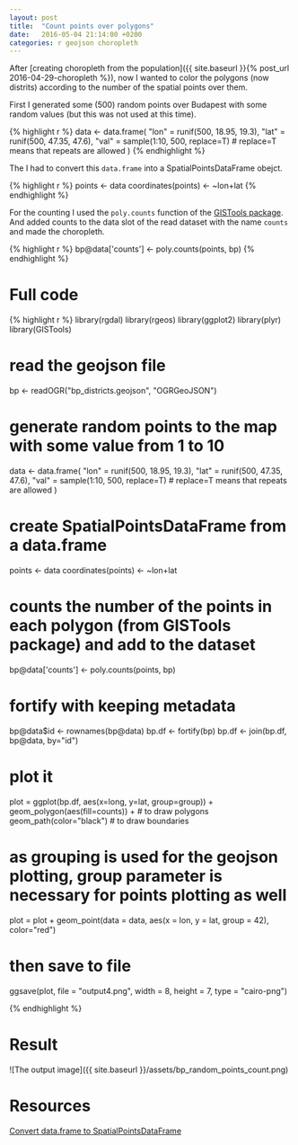 ```yaml
---
layout: post
title:  "Count points over polygons"
date:   2016-05-04 21:14:00 +0200
categories: r geojson choropleth
---
```


After [creating choropleth from the population]({{ site.baseurl }}{% post_url 2016-04-29-choropleth %}), now I wanted to color the polygons (now distrits) according to the number of the spatial points over them.

First I generated some (500) random points over Budapest with some random values (but this was not used at this time).

{% highlight r %}
data <- data.frame(
	"lon" = runif(500, 18.95, 19.3),
	"lat" = runif(500, 47.35, 47.6),
	"val" = sample(1:10, 500, replace=T) # replace=T means that repeats are allowed
)
{% endhighlight %}

The I had to convert this `data.frame` into a SpatialPointsDataFrame obejct.

{% highlight r %}
points <- data
coordinates(points) <- ~lon+lat
{% endhighlight %}

For the counting I used the `poly.counts` function of the [GISTools package](https://cran.r-project.org/web/packages/GISTools/). And added counts to the data slot of the read dataset with the name `counts` and made the choropleth.

{% highlight r %}
bp@data['counts'] <- poly.counts(points, bp)
{% endhighlight %}

# Full code

{% highlight r %}
library(rgdal)
library(rgeos)
library(ggplot2)
library(plyr)
library(GISTools)

# read the geojson file
bp <- readOGR("bp_districts.geojson", "OGRGeoJSON")

# generate random points to the map with some value from 1 to 10
data <- data.frame(
	"lon" = runif(500, 18.95, 19.3),
	"lat" = runif(500, 47.35, 47.6),
	"val" = sample(1:10, 500, replace=T) # replace=T means that repeats are allowed
)

# create SpatialPointsDataFrame from a data.frame
points <- data
coordinates(points) <- ~lon+lat

# counts the number of the points in each polygon (from GISTools package) and add to the dataset
bp@data['counts'] <- poly.counts(points, bp)

# fortify with keeping metadata
bp@data$id <- rownames(bp@data)
bp.df     <- fortify(bp)
bp.df     <- join(bp.df, bp@data, by="id")

# plot it
plot = ggplot(bp.df, aes(x=long, y=lat, group=group)) +
       geom_polygon(aes(fill=counts)) + # to draw polygons 
       geom_path(color="black") # to draw boundaries

# as grouping is used for the geojson plotting, group parameter is necessary for points plotting as well
plot = plot + geom_point(data = data, aes(x = lon, y = lat, group = 42), color="red")

# then save to file
ggsave(plot, file = "output4.png",  width = 8, height = 7, type = "cairo-png")

{% endhighlight %}

# Result

![The output image]({{ site.baseurl }}/assets/bp_random_points_count.png)

# Resources
[Convert data.frame to SpatialPointsDataFrame][spdataframe]

[spdataframe]: http://stackoverflow.com/questions/32583606/create-spatialpointsdataframe
